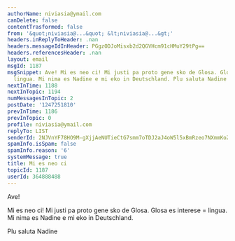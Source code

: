 ```yaml
---
authorName: niviasia@ymail.com
canDelete: false
contentTrasformed: false
from: '&quot;niviasia@...&quot; &lt;niviasia@...&gt;'
headers.inReplyToHeader: .nan
headers.messageIdInHeader: PGgzODJoMisxb2d2QGVHcm91cHMuY29tPg==
headers.referencesHeader: .nan
layout: email
msgId: 1187
msgSnippet: Ave! Mi es neo ci! Mi justi pa proto gene sko de Glosa. Glosa es interese
  lingua. Mi nima es Nadine e mi eko in Deutschland. Plu saluta Nadine
nextInTime: 1188
nextInTopic: 1194
numMessagesInTopic: 2
postDate: '1247251810'
prevInTime: 1186
prevInTopic: 0
profile: niviasia@ymail.com
replyTo: LIST
senderId: 2NJVnYF78HO9M-gXjjAeNUTieCtG7smm7oTDJ2aJ4oW5l5xBmRzeo7NXmmKoZwzUg5aptupvkH0jSIz948gZpMVTBefV78nI8V5_cDH20ro
spamInfo.isSpam: false
spamInfo.reason: '6'
systemMessage: true
title: Mi es neo ci
topicId: 1187
userId: 364888488
---
```


Ave!

Mi es neo ci! Mi justi pa proto gene sko de Glosa. Glosa es interese =
lingua. Mi nima es Nadine e mi eko in Deutschland.

Plu saluta
Nadine


